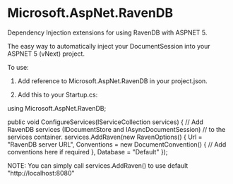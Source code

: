 # Microsoft.AspNet.RavenDB
Dependency Injection extensions for using RavenDB with ASPNET 5.

The easy way to automatically inject your DocumentSession into your ASPNET 5 (vNext) project.

To use:

1. Add reference to Microsoft.AspNet.RavenDB in your project.json.

2. Add this to your Startup.cs:

using Microsoft.AspNet.RavenDB;

public void ConfigureServices(IServiceCollection services)
        {
            // Add RavenDB services (IDocumentStore and IAsyncDocumentSession)
            // to the services container.
            services.AddRaven(new RavenOptions()
            {
                Url = "RavenDB server URL",
                Conventions = new DocumentConvention()
                {
                    // Add conventions here if required
                },
                Database = "Default" 
            });

NOTE: You can simply call services.AddRaven() to use default "http://localhost:8080"
